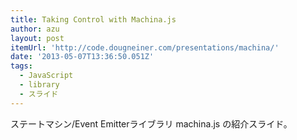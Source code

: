 ```yaml
---
title: Taking Control with Machina.js
author: azu
layout: post
itemUrl: 'http://code.dougneiner.com/presentations/machina/'
date: '2013-05-07T13:36:50.051Z'
tags:
  - JavaScript
  - library
  - スライド
---
```

ステートマシン/Event Emitterライブラリ machina.js の紹介スライド。
